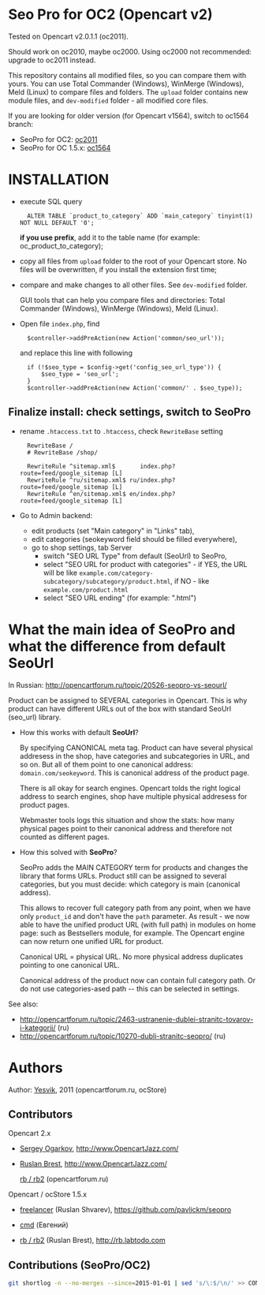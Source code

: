 # Seo Pro for OC2 (Opencart v2)

Tested on Opencart v2.0.1.1 (oc2011).

Should work on oc2010, maybe oc2000. Using oc2000 not recommended: upgrade to oc2011 instead.

This repository contains all modified files, so you can compare them with yours.
You can use Total Commander (Windows), WinMerge (Windows), Meld (Linux) to
compare files and folders. The `upload` folder contains new module files, and
`dev-modified` folder - all modified core files.

If you are looking for older version (for Opencart v1564), switch to oc1564 branch:

* SeoPro for OC2: [oc2011](https://github.com/rb2/opencart-seopro/tree/oc2011)
* SeoPro for OC 1.5.x: [oc1564](https://github.com/rb2/opencart-seopro/tree/oc1564)


# INSTALLATION

* execute SQL query

        ALTER TABLE `product_to_category` ADD `main_category` tinyint(1) NOT NULL DEFAULT '0';

    **if you use prefix**, add it to the table name (for example: oc_product_to_category);

* copy all files from `upload` folder to the root of your Opencart store.
    No files will be overwritten, if you install the extension first time;

* compare and make changes to all other files. See `dev-modified` folder.

    GUI tools that can help you compare files and directories:
    Total Commander (Windows), WinMerge (Windows), Meld (Linux).

* Open file `index.php`, find

        $controller->addPreAction(new Action('common/seo_url'));

    and replace this line with following

        if (!$seo_type = $config->get('config_seo_url_type')) {
            $seo_type = 'seo_url';
        }
        $controller->addPreAction(new Action('common/' . $seo_type));


## Finalize install: check settings, switch to SeoPro

* rename `.htaccess.txt` to `.htaccess`, check `RewriteBase` setting

        RewriteBase /
        # RewriteBase /shop/

        RewriteRule ^sitemap.xml$       index.php?route=feed/google_sitemap [L]
        RewriteRule ^ru/sitemap.xml$ ru/index.php?route=feed/google_sitemap [L]
        RewriteRule ^en/sitemap.xml$ en/index.php?route=feed/google_sitemap [L]


* Go to Admin backend:
    * edit products (set "Main category" in "Links" tab),
    * edit categories (seokeyword field should be filled everywhere),
    * go to shop settings, tab Server
        - switch "SEO URL Type" from default (SeoUrl) to SeoPro,
        - select "SEO URL for product with categories" - if YES, the URL will be
            like `example.com/category-subcategory/subcategory/product.html`,
            if NO - like `example.com/product.html`
        - select "SEO URL ending" (for example: ".html")


# What the main idea of SeoPro and what the difference from default SeoUrl

In Russian: <http://opencartforum.ru/topic/20526-seopro-vs-seourl/>

Product can be assigned to SEVERAL categories in Opencart. This is why product
can have different URLs out of the box with standard SeoUrl (seo_url) library.

*   How this works with default **SeoUrl**?

    By specifying CANONICAL meta tag. Product can have several physical
    addresess in the shop, have categories and subcategories in URL, and so on.
    But all of them point to one canonical address: `domain.com/seokeyword`.
    This is canonical address of the product page.

    There is all okay for search engines. Opencart tolds the right logical
    address to search engines, shop have multiple physical addresess for product
    pages.

    Webmaster tools logs this situation and show the stats: how many physical
    pages point to their canonical address and therefore not counted as
    different pages.

*  How this solved with **SeoPro**?

    SeoPro adds the MAIN CATEGORY term for products and changes the library that
    forms URLs. Product still can be assigned to several categories, but you
    must decide: which category is main (canonical address).

    This allows to recover full category path from any point, when we have only
    `product_id` and don't have the `path` parameter. As result - we now able to
    have the unified product URL (with full path) in modules on home page: such
    as Bestsellers module, for example. The Opencart engine can now return one
    unified URL for product.

    Canonical URL = physical URL. No more physical address duplicates pointing
    to one canonical URL.

    Canonical address of the product now can contain full category path. Or do
    not use categories-ased path -- this can be selected in settings.

See also:

* <http://opencartforum.ru/topic/2463-ustranenie-dublei-stranitc-tovarov-i-kategorii/> (ru)
* <http://opencartforum.ru/topic/10270-dubli-stranitc-seopro/> (ru)




# Authors

Author: [Yesvik](http://opencartforum.ru/user/6876-yesvik/), 2011
(opencartforum.ru, ocStore)

## Contributors

Opencart 2.x

*   [Sergey Ogarkov](https://github.com/ose1955/), <http://www.OpencartJazz.com/>

*   [Ruslan Brest](http://rb.labtodo.com), <http://www.OpencartJazz.com/>

    [rb / rb2](https://opencartforum.com/user/10112-rb2/) (opencartforum.ru)



Opencart / ocStore 1.5.x

*   [freelancer](https://opencartforum.com/user/12381-freelancer/)
    (Ruslan Shvarev), <https://github.com/pavlickm/seopro>

*   [cmd](https://opencartforum.com/user/20535-cmd/)
    (Евгений)

*   [rb / rb2](https://opencartforum.com/user/10112-rb2/)
    (Ruslan Brest), <http://rb.labtodo.com>

## Contributions (SeoPro/OC2)

````sh
git shortlog -n --no-merges --since=2015-01-01 | sed 's/\:$/\n/' >> CONTRIBUTORS.md
````
